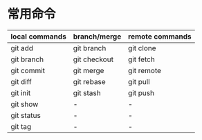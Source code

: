 # 常用命令

| local commands | branch/merge | remote commands |
| -------------- | ------------ | --------------- |
| git add        | git branch   | git clone       |
| git branch     | git checkout | git fetch       |
| git commit     | git merge    | git remote      |
| git diff       | git rebase   | git pull        |
| git init       | git stash    | git push        |
| git show       | -            | -               |
| git status     | -            | -               |
| git tag        | -            | -               |
